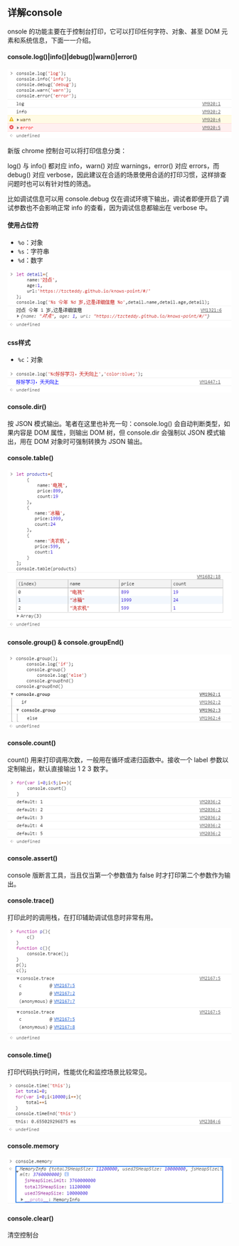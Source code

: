 ## 详解console

onsole 的功能主要在于控制台打印，它可以打印任何字符、对象、甚至 DOM 元素和系统信息，下面一一介绍。

#### console.log()|info()|debug()|warn()|error()
![console](../static/images/javascript/console/base.png)

新版 chrome 控制台可以将打印信息分类：

log() 与 info() 都对应 info，warn() 对应 warnings，error() 对应 errors，而 debug() 对应 verbose，因此建议在合适的场景使用合适的打印习惯，这样排查问题时也可以有针对性的筛选。

比如调试信息可以用 console.debug 仅在调试环境下输出，调试者即便开启了调试参数也不会影响正常 info 的查看，因为调试信息都输出在 verbose 中。

#### 使用占位符
+ `%o`：对象
+ `%s`：字符串
+ `%d`：数字

![console](../static/images/javascript/console/zhanwei.png)
#### css样式
+ `%c`：对象

![console](../static/images/javascript/console/css.png)

#### console.dir()
按 JSON 模式输出。笔者在这里也补充一句：console.log() 会自动判断类型，如果内容是 DOM 属性，则输出 DOM 树，但 console.dir 会强制以 JSON 模式输出，用在 DOM 对象时可强制转换为 JSON 输出。

#### console.table()

![console](../static/images/javascript/console/table.png)

#### console.group() & console.groupEnd()

![console](../static/images/javascript/console/group.png)

#### console.count()
count() 用来打印调用次数，一般用在循环或递归函数中。接收一个 label 参数以定制输出，默认直接输出 1 2 3 数字。

![console](../static/images/javascript/console/count.png)

#### console.assert()
console 版断言工具，当且仅当第一个参数值为 false 时才打印第二个参数作为输出。

#### console.trace()
打印此时的调用栈，在打印辅助调试信息时非常有用。

![console](../static/images/javascript/console/trace.png)

#### console.time()
打印代码执行时间，性能优化和监控场景比较常见。

![console](../static/images/javascript/console/time.png)

#### console.memory
![console](../static/images/javascript/console/memory.png)

#### console.clear()
清空控制台
